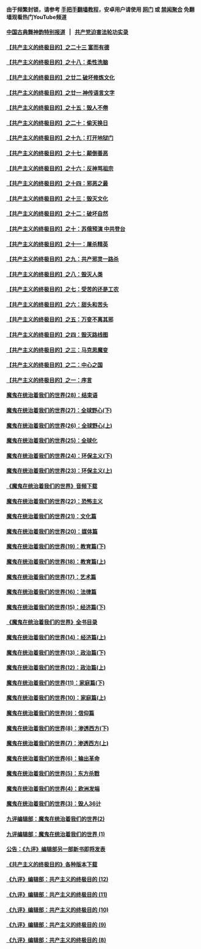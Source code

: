 #### 由于频繁封锁，请参考 [手把手翻墙教程](https://github.com/gfw-breaker/guides/wiki/)，安卓用户请使用 [网门](https://github.com/gfw-breaker/bn-android/blob/master/ogate.md?t=05300936) 或 [禁闻聚合](https://github.com/gfw-breaker/bn-android) 免翻墙观看热门YouTube频道 

#### [中国古典舞神韵特别报道](https://github.com/gfw-breaker/mh-news/blob/master/shenyun.md?t=05300936) &nbsp;&nbsp;|&nbsp;&nbsp; [共产党迫害法轮功实录](https://github.com/gfw-breaker/mh-news/blob/master/README.md?t=05300936)  

#### [【共产主义的终极目的】之二十三 富而有德](../pages/nsc422/n11283598.md?t=05300936) 

#### [【共产主义的终极目的】之十八：柔性洗脑](../pages/nsc422/n11199994.md?t=05300936) 

#### [【共产主义的终极目的】之廿二 破坏修炼文化](../pages/nsc422/n11245728.md?t=05300936) 

#### [【共产主义的终极目的】之廿一 神传语言文字](../pages/nsc422/n11263265.md?t=05300936) 

#### [【共产主义的终极目的】之十五：毁人不倦](../pages/nsc422/n11166792.md?t=05300936) 

#### [【共产主义的终极目的】之二十：偷天换日](../pages/nsc422/n11238846.md?t=05300936) 

#### [【共产主义的终极目的】之十九：打开地狱门](../pages/nsc422/n11206376.md?t=05300936) 

#### [【共产主义的终极目的】之十七：颠倒善恶](../pages/nsc422/n11179782.md?t=05300936) 

#### [【共产主义的终极目的】之十六：反神骂祖宗](../pages/nsc422/n11166798.md?t=05300936) 

#### [【共产主义的终极目的】之十四：邪恶之最](../pages/nsc422/n11150249.md?t=05300936) 

#### [【共产主义的终极目的】之十三：毁灭文化](../pages/nsc422/n11135227.md?t=05300936) 

#### [【共产主义的终极目的】之十二：破坏自然](../pages/nsc422/n11135214.md?t=05300936) 

#### [【共产主义的终极目的】之十：苏俄预演 中共登台](../pages/nsc422/n11118424.md?t=05300936) 

#### [【共产主义的终极目的】之十一：屠杀精英](../pages/nsc422/n11118442.md?t=05300936) 

#### [【共产主义的终极目的】之九：共产邪灵一路杀](../pages/nsc422/n11114139.md?t=05300936) 

#### [【共产主义的终极目的】之八：毁灭人类](../pages/nsc422/n11108503.md?t=05300936) 

#### [【共产主义的终极目的】之七：受苦的还是工农](../pages/nsc422/n11101809.md?t=05300936) 

#### [【共产主义的终极目的】之六：甜头和苦头](../pages/nsc422/n11096971.md?t=05300936) 

#### [【共产主义的终极目的】之五：万变不离其邪](../pages/nsc422/n11091285.md?t=05300936) 

#### [【共产主义的终极目的】之四：毁灭路线图](../pages/nsc422/n11086284.md?t=05300936) 

#### [【共产主义的终极目的】之三：马克思魔变](../pages/nsc422/n11061941.md?t=05300936) 

#### [【共产主义的终极目的】之二：中心之国](../pages/nsc422/n11047728.md?t=05300936) 

#### [【共产主义的终极目的】之一：序言](../pages/nsc422/n11086077.md?t=05300936) 

#### [魔鬼在统治着我们的世界(28)：结束语](../pages/nsc422/n10936246.md?t=05300936) 

#### [魔鬼在统治着我们的世界(27)：全球野心(下)](../pages/nsc422/n10928319.md?t=05300936) 

#### [魔鬼在统治着我们的世界(26)：全球野心(上)](../pages/nsc422/n10900318.md?t=05300936) 

#### [魔鬼在统治着我们的世界(25)：全球化](../pages/nsc422/n10788205.md?t=05300936) 

#### [魔鬼在统治着我们的世界(24)：环保主义(下)](../pages/nsc422/n10695307.md?t=05300936) 

#### [魔鬼在统治着我们的世界(23)：环保主义(上)](../pages/nsc422/n10688613.md?t=05300936) 

#### [《魔鬼在统治着我们的世界》音频下载](../pages/nsc422/n10635553.md?t=05300936) 

#### [魔鬼在统治着我们的世界(22)：恐怖主义](../pages/nsc422/n10614727.md?t=05300936) 

#### [魔鬼在统治着我们的世界(21)：文化篇](../pages/nsc422/n10597706.md?t=05300936) 

#### [魔鬼在统治着我们的世界(20)：媒体篇](../pages/nsc422/n10586579.md?t=05300936) 

#### [魔鬼在统治着我们的世界(19)：教育篇(下)](../pages/nsc422/n10564808.md?t=05300936) 

#### [魔鬼在统治着我们的世界(18)：教育篇(上)](../pages/nsc422/n10526970.md?t=05300936) 

#### [魔鬼在统治着我们的世界(17)：艺术篇](../pages/nsc422/n10499093.md?t=05300936) 

#### [魔鬼在统治着我们的世界(16)：法律篇](../pages/nsc422/n10485969.md?t=05300936) 

#### [魔鬼在统治着我们的世界(15)：经济篇(下)](../pages/nsc422/n10469975.md?t=05300936) 

#### [《魔鬼在统治着我们的世界》全书目录](../pages/nsc422/n10464261.md?t=05300936) 

#### [魔鬼在统治着我们的世界(14)：经济篇(上)](../pages/nsc422/n10457370.md?t=05300936) 

#### [魔鬼在统治着我们的世界(13)：政治篇(下)](../pages/nsc422/n10448270.md?t=05300936) 

#### [魔鬼在统治着我们的世界(12)：政治篇(上)](../pages/nsc422/n10444576.md?t=05300936) 

#### [魔鬼在统治着我们的世界(11)：家庭篇(下)](../pages/nsc422/n10440961.md?t=05300936) 

#### [魔鬼在统治着我们的世界(10)：家庭篇(上)](../pages/nsc422/n10435448.md?t=05300936) 

#### [魔鬼在统治着我们的世界(9)：信仰篇](../pages/nsc422/n10432159.md?t=05300936) 

#### [魔鬼在统治着我们的世界(8)：渗透西方(下)](../pages/nsc422/n10429603.md?t=05300936) 

#### [魔鬼在统治着我们的世界(7)：渗透西方(上)](../pages/nsc422/n10426013.md?t=05300936) 

#### [魔鬼在统治着我们的世界(6)：输出革命](../pages/nsc422/n10421536.md?t=05300936) 

#### [魔鬼在统治着我们的世界(5)：东方杀戮](../pages/nsc422/n10417707.md?t=05300936) 

#### [魔鬼在统治着我们的世界(4)：欧洲发端](../pages/nsc422/n10414890.md?t=05300936) 

#### [魔鬼在统治着我们的世界(3)：毁人36计](../pages/nsc422/n10411583.md?t=05300936) 

#### [九评编辑部：魔鬼在统治着我们的世界(2)](../pages/nsc422/n10410036.md?t=05300936) 

#### [九评编辑部：魔鬼在统治着我们的世界 (1)](../pages/nsc422/n10406825.md?t=05300936) 

#### [公告：《九评》编辑部另一部新书即将发表](../pages/nsc422/n10405104.md?t=05300936) 

#### [《共产主义的终极目的》各种版本下载](../pages/nsc422/n10022138.md?t=05300936) 

#### [《九评》编辑部：共产主义的终极目的 (12)](../pages/nsc422/n9933272.md?t=05300936) 

#### [《九评》编辑部：共产主义的终极目的 (11)](../pages/nsc422/n9924973.md?t=05300936) 

#### [《九评》编辑部：共产主义的终极目的 (10)](../pages/nsc422/n9920883.md?t=05300936) 

#### [《九评》编辑部：共产主义的终极目的 (9)](../pages/nsc422/n9916363.md?t=05300936) 

#### [《九评》编辑部：共产主义的终极目的 (8)](../pages/nsc422/n9912488.md?t=05300936) 

